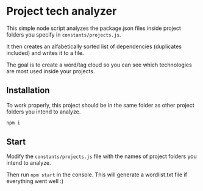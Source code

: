 # Project tech analyzer

This simple node script analyzes the package.json files inside project folders you specify in `constants/projects.js`.

It then creates an alfabetically sorted list of dependencies (duplicates included) and writes it to a file.

The goal is to create a word/tag cloud so you can see which technologies are most used inside your projects.

## Installation

To work properly, this project should be in the same folder as other project folders you intend to analyze.

```bash
npm i
```

## Start

Modify the `constants/projects.js` file with the names of project folders you intend to analyze.

Then run `npm start` in the console. This will generate a wordlist.txt file if everything went well :)

